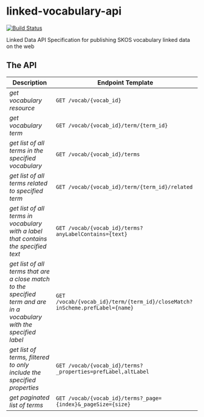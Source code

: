 linked-vocabulary-api
=====================
[![Build Status](https://travis-ci.org/tetherless-world/linked-vocabulary-api.svg?branch=master)](https://travis-ci.org/tetherless-world/linked-vocabulary-api)

Linked Data API Specification for publishing SKOS vocabulary linked data on the web

The API
-------

| Description  | Endpoint Template |
| ------------- | ------------- |
| *get vocabulary resource*  | ``GET /vocab/{vocab_id}``  |
| *get vocabulary term*  | ``GET /vocab/{vocab_id}/term/{term_id}``  |
| *get list of all terms in the specified vocabulary* | ``GET /vocab/{vocab_id}/terms`` |
| *get list of all terms related to specified term* | ``GET /vocab/{vocab_id}/term/{term_id}/related`` |
| *get list of all terms in vocabulary with a label that contains the specified text* | ``GET /vocab/{vocab_id}/terms?anyLabelContains={text}`` |
| *get list of all terms that are a close match to the specified term and are in a vocabulary with the specified label* | ``GET /vocab/{vocab_id}/term/{term_id}/closeMatch?inScheme.prefLabel={name}`` |
| *get list of terms, filtered to only include the specified properties* | ``GET /vocab/{vocab_id}/terms?_properties=prefLabel,altLabel`` |
| *get paginated list of terms* | ``GET /vocab/{vocab_id}/terms?_page={index}&_pageSize={size}`` |
